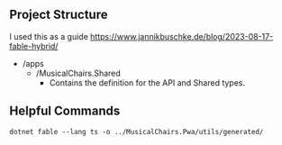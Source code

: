 ﻿

## Project Structure
I used this as a guide https://www.jannikbuschke.de/blog/2023-08-17-fable-hybrid/

- /apps
  - /MusicalChairs.Shared
    - Contains the definition for the API and Shared types.


## Helpful Commands

`dotnet fable --lang ts -o ../MusicalChairs.Pwa/utils/generated/`